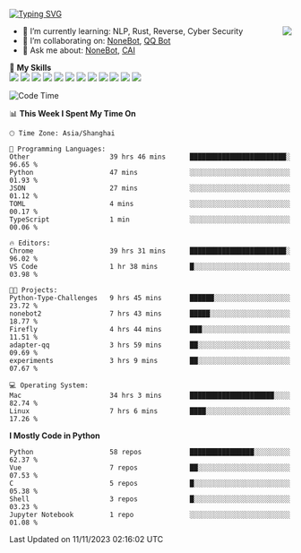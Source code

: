 [![Typing SVG](https://readme-typing-svg.herokuapp.com?size=25&duration=2500&color=8C43EA&vCenter=true&width=200&height=40&lines=Hi+there+%F0%9F%91%8B%F0%9F%8F%BB;I'm+yanyongyu)](https://git.io/typing-svg)

<a href="#">
  <img align="right" src="https://github-readme-stats.vercel.app/api?username=yanyongyu&count_private=true&show_icons=true&bg_color=15,f2f7fd,E0EAFC" />
</a>

- 🌱 I’m currently learning: NLP, Rust, Reverse, Cyber Security
- 👯 I’m collaborating on: [NoneBot](https://github.com/nonebot), [QQ Bot](https://github.com/Mrs4s/go-cqhttp)
- 💬 Ask me about: [NoneBot](https://github.com/nonebot), [CAI](https://github.com/cscs181/CAI)

🌟 **My Skills**  
![](https://img.shields.io/badge/-Python-3e74a2?style=flat-square&logo=Python&logoColor=fff)
![](https://img.shields.io/badge/-TypeScript-3178C6?style=flat-square&logo=TypeScript&logoColor=fff)
![](https://img.shields.io/badge/-Vue-4fc08d?style=flat-square&logo=Vue.js&logoColor=fff)
![](https://img.shields.io/badge/-React-2d98ce?style=flat-square&logo=React&logoColor=fff)
![](https://img.shields.io/badge/-FastAPI-009688?style=flat-square&logo=FastAPI&logoColor=fff)
![](https://img.shields.io/badge/-Linux-000000?style=flat-square&logo=Linux&logoColor=fff)
![](https://img.shields.io/badge/-Docker-2496ED?style=flat-square&logo=Docker&logoColor=fff)
![](https://img.shields.io/badge/-Kubernetes-326CE5?style=flat-square&logo=Kubernetes&logoColor=fff)
![](https://img.shields.io/badge/-GitHub%20Actions-2088FF?style=flat-square&logo=GitHubActions&logoColor=fff)
![](https://img.shields.io/badge/-PostgreSQL-4169E1?style=flat-square&logo=PostgreSQL&logoColor=fff)
![](https://img.shields.io/badge/-Redis-DC382D?style=flat-square&logo=Redis&logoColor=fff)
![](https://img.shields.io/badge/-MongoDB-47A248?style=flat-square&logo=MongoDB&logoColor=fff)

<!--START_SECTION:waka-->
![Code Time](http://img.shields.io/badge/Code%20Time-5%2C265%20hrs%2041%20mins-blue)

📊 **This Week I Spent My Time On** 

```text
🕑︎ Time Zone: Asia/Shanghai

💬 Programming Languages: 
Other                    39 hrs 46 mins      ████████████████████████░   96.65 % 
Python                   47 mins             ░░░░░░░░░░░░░░░░░░░░░░░░░   01.93 % 
JSON                     27 mins             ░░░░░░░░░░░░░░░░░░░░░░░░░   01.12 % 
TOML                     4 mins              ░░░░░░░░░░░░░░░░░░░░░░░░░   00.17 % 
TypeScript               1 min               ░░░░░░░░░░░░░░░░░░░░░░░░░   00.06 % 

🔥 Editors: 
Chrome                   39 hrs 31 mins      ████████████████████████░   96.02 % 
VS Code                  1 hr 38 mins        █░░░░░░░░░░░░░░░░░░░░░░░░   03.98 % 

🐱‍💻 Projects: 
Python-Type-Challenges   9 hrs 45 mins       ██████░░░░░░░░░░░░░░░░░░░   23.72 % 
nonebot2                 7 hrs 43 mins       █████░░░░░░░░░░░░░░░░░░░░   18.77 % 
Firefly                  4 hrs 44 mins       ███░░░░░░░░░░░░░░░░░░░░░░   11.51 % 
adapter-qq               3 hrs 59 mins       ██░░░░░░░░░░░░░░░░░░░░░░░   09.69 % 
experiments              3 hrs 9 mins        ██░░░░░░░░░░░░░░░░░░░░░░░   07.67 % 

💻 Operating System: 
Mac                      34 hrs 3 mins       █████████████████████░░░░   82.74 % 
Linux                    7 hrs 6 mins        ████░░░░░░░░░░░░░░░░░░░░░   17.26 % 
```

**I Mostly Code in Python** 

```text
Python                   58 repos            ████████████████░░░░░░░░░   62.37 % 
Vue                      7 repos             ██░░░░░░░░░░░░░░░░░░░░░░░   07.53 % 
C                        5 repos             █░░░░░░░░░░░░░░░░░░░░░░░░   05.38 % 
Shell                    3 repos             █░░░░░░░░░░░░░░░░░░░░░░░░   03.23 % 
Jupyter Notebook         1 repo              ░░░░░░░░░░░░░░░░░░░░░░░░░   01.08 % 
```




 Last Updated on 11/11/2023 02:16:02 UTC
<!--END_SECTION:waka-->
